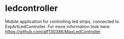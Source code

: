 # ledcontroller

Mobile application for controlling led strips, connected to EspArtLedController. For more information look here: 
https://github.com/alf130386/MaxLedController


